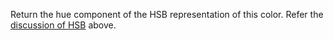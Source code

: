 
Return the hue component of the HSB representation of this color. Refer the [discussion of HSB](#HSB) above.





